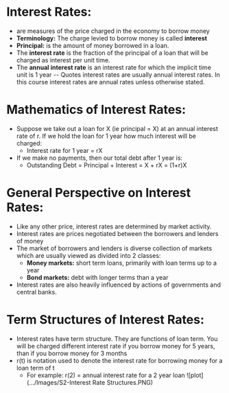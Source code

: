 # Interest Rates:
- are measures of the price charged in the economy to borrow money
- __Terminology:__ The charge levied to borrow money is called __interest__
- __Principal:__ is the amount of money borrowed in a loan. 
- The __interest rate__ is the fraction of the principal of a loan that will be charged as interest per unit time.
- The __annual interest rate__ is an interest rate for which the implicit time unit is 1 year
-- Quotes interest rates are usually annual interest rates. In this course interest rates are annual rates unless otherwise stated.

# Mathematics of Interest Rates:
- Suppose we take out a loan for X (ie principal = X) at an annual interest rate of r. If we hold the loan for 1 year how much interest will be charged:
	- Interest rate for 1 year = rX
- If we make no payments, then our total debt after 1 year is:
	- Outstanding Debt = Principal + Interest
						= X + rX
						= (1+r)X

# General Perspective on Interest Rates:
- Like any other price, interest rates are determined by market activity.
- Interest rates are prices negotiated between the borrowers and lenders of money
- The market of borrowers and lenders is diverse collection of markets which are usually viewed as divided into 2 classes:
	- __Money markets:__ short term loans, primarily with loan terms up to a year
	- __Bond markets:__ debt with longer terms than a year
- Interest rates are also heavily influenced by actions of governments and central banks.

# Term Structures of Interest Rates:
- Interest rates have term structure. They are functions of loan term. You will be charged different interest rate if you borrow money for 5 years, than if you borrow money for 3 months
- r(t) is notation used to denote the interest rate for borrowing money for a loan term of t
	- For example: r(2) = annual interest rate for a 2 year loan
![plot](.../Images/S2-Interest Rate Structures.PNG)
